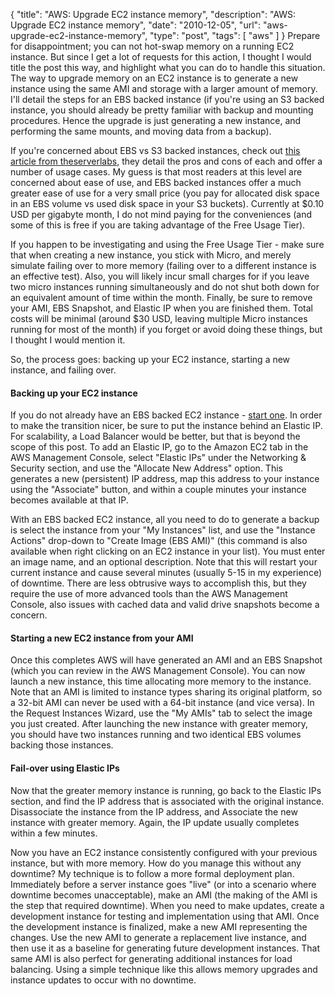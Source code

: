 {
  "title": "AWS: Upgrade EC2 instance memory",
  "description": "AWS: Upgrade EC2 instance memory",
  "date": "2010-12-05",
  "url": "aws-upgrade-ec2-instance-memory",
  "type": "post",
  "tags": [
    "aws"
  ]
}
Prepare for disappointment; you can not hot-swap memory on a running EC2 instance.  But since I get a lot of requests for this action, I thought I would title the post this way, and highlight what you can do to handle this situation.  The way to upgrade memory on an EC2 instance is to generate a new instance using the same AMI and storage with a larger amount of memory.  I'll detail the steps for an EBS backed instance (if you're using an S3 backed instance, you should already be pretty familiar with backup and mounting procedures.  Hence the upgrade is just generating a new instance, and performing the same mounts, and moving data from a backup).  

If you're concerned about EBS vs S3 backed instances, check out [this article from theserverlabs](http://www.theserverlabs.com/blog/2010/07/08/ec2-persistence-strategies/), they detail the pros and cons of each and offer a number of usage cases.  My guess is that most readers at this level are concerned about ease of use, and EBS backed instances offer a much greater ease of use for a very small price (you pay for allocated disk space in an EBS volume vs used disk space in your S3 buckets).  Currently at $0.10 USD per gigabyte month, I do not mind paying for the conveniences (and some of this is free if you are taking advantage of the Free Usage Tier).

If you happen to be investigating and using the Free Usage Tier - make sure that when creating a new instance, you stick with Micro, and merely simulate failing over to more memory (failing over to a different instance is an effective test).  Also, you will likely incur small charges for if you leave two micro instances running simultaneously and do not shut both down for an equivalent amount of time within the month.  Finally, be sure to remove your AMI, EBS Snapshot, and Elastic IP when you are finished them.  Total costs will be minimal (around $30 USD, leaving multiple Micro instances running for most of the month) if you forget or avoid doing these things, but I thought I would mention it.

So, the process goes: backing up your EC2 instance, starting a new instance, and failing over.  

#### Backing up your EC2 instance

If you do not already have an EBS backed EC2 instance - [start one](http://imperialwicket.com/aws-building-a-lamp-instance).  In order to make the transition nicer, be sure to put the instance behind an Elastic IP.  For scalability, a Load Balancer would be better, but that is beyond the scope of this post.  To add an Elastic IP, go to the Amazon EC2 tab in the AWS Management Console, select "Elastic IPs" under the Networking & Security section, and use the "Allocate New Address" option.  This generates a new (persistent) IP address, map this address to your instance using the "Associate" button, and within a couple minutes your instance becomes available at that IP.

With an EBS backed EC2 instance, all you need to do to generate a backup is select the instance from your "My Instances" list, and use the "Instance Actions" drop-down to "Create Image (EBS AMI)" (this command is also available when right clicking on an EC2 instance in your list).  You must enter an image name, and an optional description.  Note that this will restart your current instance and cause several minutes (usually 5-15 in my experience) of downtime.  There are less obtrusive ways to accomplish this, but they require the use of more advanced tools than the AWS Management Console, also issues with cached data and valid drive snapshots become a concern.  

#### Starting a new EC2 instance from your AMI

Once this completes AWS will have generated an AMI and an EBS Snapshot (which you can review in the AWS Management Console).  You can now launch a new instance, this time allocating more memory to the instance.  Note that an AMI is limited to instance types sharing its original platform, so a 32-bit AMI can never be used with a 64-bit instance (and vice versa).  In the Request Instances Wizard, use the "My AMIs" tab to select the image you just created.  After launching the new instance with greater memory, you should have two instances running and two identical EBS volumes backing those instances.  

#### Fail-over using Elastic IPs

Now that the greater memory instance is running, go back to the Elastic IPs section, and find the IP address that is associated with the original instance.  Disassociate the instance from the IP address, and Associate the new instance with greater memory.  Again, the IP update usually completes within a few minutes.

Now you have an EC2 instance consistently configured with your previous instance, but with more memory.  How do you manage this without any downtime?  My technique is to follow a more formal deployment plan.  Immediately before a server instance goes "live" (or into a scenario where downtime becomes unacceptable), make an AMI (the making of the AMI is the step that required downtime).  When you need to make updates, create a development instance for testing and implementation using that AMI.  Once the development instance is finalized, make a new AMI representing the changes.  Use the new AMI to generate a replacement live instance, and then use it as a baseline for generating future development instances.  That same AMI is also perfect for generating additional instances for load balancing.  Using a simple technique like this allows memory upgrades and instance updates to occur with no downtime.  
